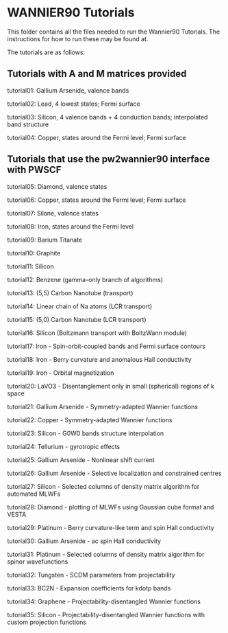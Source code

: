 # WANNIER90 Tutorials

This folder contains all the files needed to run
the Wannier90 Tutorials. The instructions for how
to run these may be found at.

The tutorials are as follows:

## Tutorials with A and M matrices provided

tutorial01: Gallium Arsenide, valence bands

tutorial02: Lead, 4 lowest states; Fermi surface

tutorial03: Silicon, 4 valence bands + 4 conduction bands;
            interpolated band structure

tutorial04: Copper, states around the Fermi level; Fermi surface

## Tutorials that use the pw2wannier90 interface with PWSCF

tutorial05: Diamond, valence states

tutorial06: Copper, states around the Fermi level; Fermi surface

tutorial07: Silane, valence states

tutorial08: Iron, states around the Fermi level

tutorial09: Barium Titanate

tutorial10: Graphite

tutorial11: Silicon

tutorial12: Benzene (gamma-only branch of algorithms)

tutorial13: (5,5) Carbon Nanotube (transport)

tutorial14: Linear chain of Na atoms (LCR transport)

tutorial15: (5,0) Carbon Nanotube (LCR transport)

tutorial16: Silicon (Boltzmann transport with BoltzWann module)

tutorial17: Iron - Spin-orbit-coupled bands and Fermi surface contours

tutorial18: Iron - Berry curvature and anomalous Hall conductivity

tutorial19: Iron - Orbital magnetization

tutorial20: LaVO3 - Disentanglement only in small (spherical) regions of k space

tutorial21: Gallium Arsenide - Symmetry-adapted Wannier functions

tutorial22: Copper - Symmetry-adapted Wannier functions

tutorial23: Silicon - G0W0 bands structure interpolation

tutorial24: Tellurium - gyrotropic effects

tutorial25: Gallium Arsenide - Nonlinear shift current

tutorial26: Gallium Arsenide - Selective localization and constrained centres

tutorial27: Silicon - Selected columns of density matrix algorithm for automated MLWFs

tutorial28: Diamond - plotting of MLWFs using Gaussian cube format and VESTA

tutorial29: Platinum - Berry curvature-like term and spin Hall conductivity

tutorial30: Gallium Arsenide - ac spin Hall conductivity

tutorial31: Platinum - Selected columns of density matrix algorithm for spinor wavefunctions

tutorial32: Tungsten - SCDM parameters from projectability

tutorial33: BC2N - Expansion coefficients for kdotp bands

tutorial34: Graphene - Projectability-disentangled Wannier functions

tutorial35: Silicon - Projectability-disentangled Wannier functions with custom projection functions

